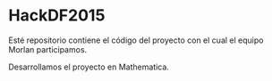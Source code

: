 # HackDF2015
Esté repositorio contiene el código del proyecto 
con el cual el equipo Morlan  participamos.

Desarrollamos el proyecto en Mathematica.
